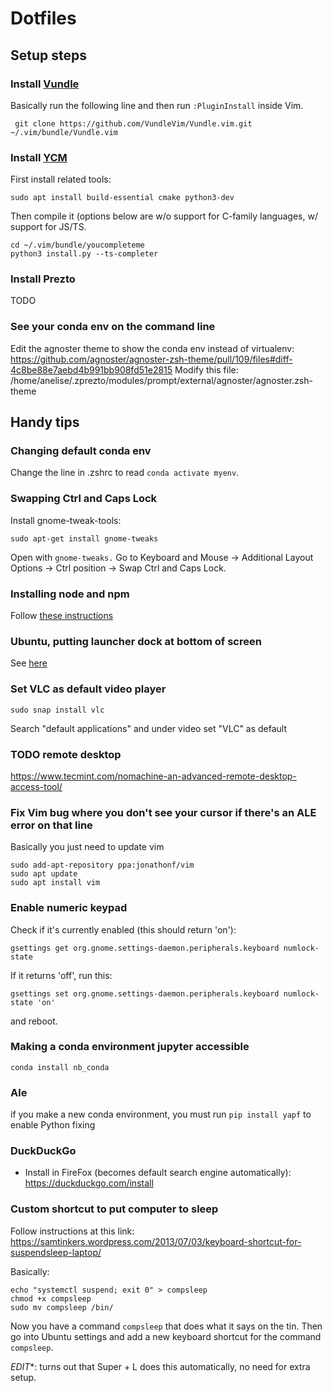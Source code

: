 # Dotfiles 

## Setup steps 

### Install [Vundle](https://github.com/VundleVim/Vundle.vim)

Basically run the following line and then run `:PluginInstall` inside Vim.

```
 git clone https://github.com/VundleVim/Vundle.vim.git ~/.vim/bundle/Vundle.vim
```

### Install [YCM](https://github.com/ycm-core/YouCompleteMe)

First install related tools: 

```
sudo apt install build-essential cmake python3-dev
```

Then compile it (options below are w/o support for C-family languages, w/ 
support for JS/TS.

```
cd ~/.vim/bundle/youcompleteme
python3 install.py --ts-completer
```

### Install Prezto
TODO

### See your conda env on the command line

Edit the agnoster theme to show the conda env instead of virtualenv: 
https://github.com/agnoster/agnoster-zsh-theme/pull/109/files#diff-4c8be88e7aebd4b991bb908fd51e2815
Modify this file: 
/home/anelise/.zprezto/modules/prompt/external/agnoster/agnoster.zsh-theme

## Handy tips

### Changing default conda env

Change the line in .zshrc to read `conda activate myenv`. 

### Swapping Ctrl and Caps Lock

Install gnome-tweak-tools: 

`sudo apt-get install gnome-tweaks`

Open with `gnome-tweaks.` Go to Keyboard and Mouse -> Additional Layout Options -> Ctrl position -> Swap Ctrl and Caps Lock.

### Installing node and npm 

Follow [these instructions](https://github.com/nodesource/distributions/#deb)

### Ubuntu, putting launcher dock at bottom of screen 

See [here](https://www.howtogeek.com/349697/how-to-move-ubuntu%E2%80%99s-launcher-bar-to-the-bottom-or-right/)

### Set VLC as default video player 

`sudo snap install vlc`

Search "default applications" and under video set "VLC" as default

### TODO remote desktop 

https://www.tecmint.com/nomachine-an-advanced-remote-desktop-access-tool/

### Fix Vim bug where you don't see your cursor if there's an ALE error on that line 

Basically you just need to update vim 

```
sudo add-apt-repository ppa:jonathonf/vim
sudo apt update
sudo apt install vim
```

### Enable numeric keypad

Check if it's currently enabled (this should return 'on'): 

`gsettings get org.gnome.settings-daemon.peripherals.keyboard numlock-state`

If it returns 'off', run this: 

`gsettings set org.gnome.settings-daemon.peripherals.keyboard numlock-state 'on'`

and reboot.

### Making a conda environment jupyter accessible 
`conda install nb_conda`

### Ale
if you make a new conda environment, you must run `pip install yapf` to enable Python fixing

### DuckDuckGo

- Install in FireFox (becomes default search engine automatically): https://duckduckgo.com/install

### Custom shortcut to put computer to sleep 

Follow instructions at this link: 
https://samtinkers.wordpress.com/2013/07/03/keyboard-shortcut-for-suspendsleep-laptop/

Basically: 

```
echo "systemctl suspend; exit 0" > compsleep
chmod +x compsleep
sudo mv compsleep /bin/
```

Now you have a command `compsleep` that does what it says on the tin. Then go into Ubuntu settings and add a new keyboard shortcut for the command `compsleep`. 

*EDIT**: turns out that Super + L does this automatically, no need for extra setup.
